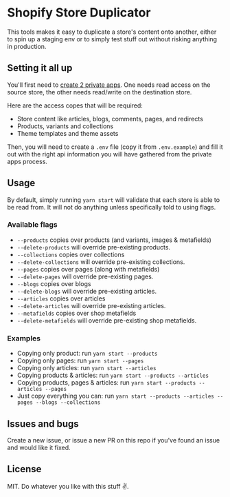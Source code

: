 # Shopify Store Duplicator
This tools makes it easy to duplicate a store's content onto another, either to spin up a staging env or to simply test stuff out without risking anything in production.

## Setting it all up
You'll first need to [create 2 private apps](https://help.shopify.com/en/manual/apps/private-apps#generate-credentials-from-the-shopify-admin "Read Shopify's documentation on how to create a private app"). One needs read access on the source store, the other needs read/write on the destination store.

Here are the access copes that will be required:
- Store content like articles, blogs, comments, pages, and redirects
- Products, variants and collections
- Theme templates and theme assets

Then, you will need to create a `.env` file (copy it from `.env.example`) and fill it out with the right api information you will have gathered from the private apps process.

## Usage

By default, simply running `yarn start` will validate that each store is able to be read from. It will not do anything unless specifically told to using flags.

###  Available flags

- `--products` copies over products (and variants, images & metafields)
- `--delete-products` will override pre-existing products.
- `--collections` copies over collections
- `--delete-collections` will override pre-existing collections.
- `--pages` copies over pages (along with metafields)
- `--delete-pages` will override pre-existing pages.
- `--blogs` copies over blogs
- `--delete-blogs` will override pre-existing articles.
- `--articles` copies over articles
- `--delete-articles` will override pre-existing articles.
- `--metafields` copies over shop metafields
- `--delete-metafields` will override pre-existing shop metafields.


### Examples

- Copying only product: run `yarn start --products`
- Copying only pages: run `yarn start --pages`
- Copying only articles: run `yarn start --articles`
- Copying products & articles: run `yarn start --products --articles`
- Copying products, pages & articles: run `yarn start --products --articles --pages`
- Just copy everything you can: run `yarn start --products --articles --pages --blogs --collections`

## Issues and bugs
Create a new issue, or issue a new PR on this repo if you've found an issue and would like it fixed.

## License 
MIT. Do whatever you like with this stuff ✌️.
